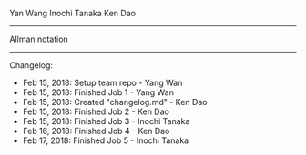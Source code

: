 Yan Wang
Inochi Tanaka
Ken Dao
**************
Allman notation
**************

Changelog:
- Feb 15, 2018: Setup team repo - Yang Wan
- Feb 15, 2018: Finished Job 1 - Yang Wan
- Feb 15, 2018: Created "changelog.md" - Ken Dao
- Feb 15, 2018: Finished Job 2 - Ken Dao
- Feb 15, 2018: Finished Job 3 - Inochi Tanaka
- Feb 16, 2018: Finished Job 4 - Ken Dao
- Feb 17, 2018: Finished Job 5 - Inochi Tanaka
